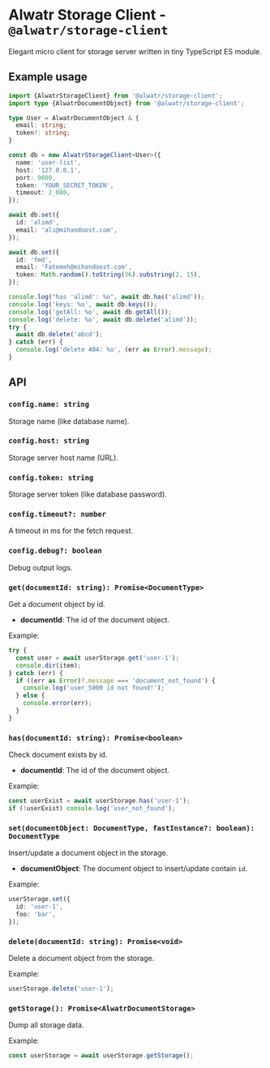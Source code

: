 # Alwatr Storage Client - `@alwatr/storage-client`

Elegant micro client for storage server written in tiny TypeScript ES module.

## Example usage

```ts
import {AlwatrStorageClient} from '@alwatr/storage-client';
import type {AlwatrDocumentObject} from '@alwatr/storage-client';

type User = AlwatrDocumentObject & {
  email: string;
  token?: string;
}

const db = new AlwatrStorageClient<User>({
  name: 'user-list',
  host: '127.0.0.1',
  port: 9000,
  token: 'YOUR_SECRET_TOKEN',
  timeout: 2_000,
});

await db.set({
  id: 'alimd',
  email: 'ali@mihandoost.com',
});

await db.set({
  id: 'fmd',
  email: 'Fatemeh@mihandoost.com',
  token: Math.random().toString(36).substring(2, 15),
});

console.log("has 'alimd': %o", await db.has('alimd'));
console.log('keys: %o', await db.keys());
console.log('getAll: %o', await db.getAll());
console.log('delete: %o', await db.delete('alimd'));
try {
  await db.delete('abcd');
} catch (err) {
  console.log('delete 404: %o', (err as Error).message);
}
```

## API

### `config.name: string`

Storage name (like database name).

### `config.host: string`

Storage server host name (URL).

### `config.token: string`

Storage server token (like database password).

### `config.timeout?: number`

A timeout in ms for the fetch request.

### `config.debug?: boolean`

Debug output logs.

### `get(documentId: string): Promise<DocumentType>`

Get a document object by id.

- **documentId**: The id of the document object.

Example:

```ts
try {
  const user = await userStorage.get('user-1');
  console.dir(item);
} catch (err) {
  if ((err as Error)?.message === 'document_not_found') {
    console.log('user_5000 id not found!');
  } else {
    console.error(err);
  }
}
```

### `has(documentId: string): Promise<boolean>`

Check document exists by id.

- **documentId**: The id of the document object.

Example:

```ts
const userExist = await userStorage.has('user-1');
if (!userExist) console.log('user_not_found');
```

### `set(documentObject: DocumentType, fastInstance?: boolean): DocumentType`

Insert/update a document object in the storage.

- **documentObject**: The document object to insert/update contain `id`.

Example:

```ts
userStorage.set({
  id: 'user-1',
  foo: 'bar',
});
```

### `delete(documentId: string): Promise<void>`

Delete a document object from the storage.

Example:

```ts
userStorage.delete('user-1');
```

### `getStorage(): Promise<AlwatrDocumentStorage>`

Dump all storage data.

Example:

```ts
const userStorage = await userStorage.getStorage();
```
